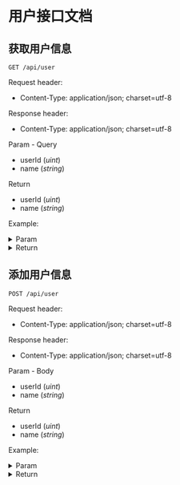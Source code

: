 # 用户接口文档

## 获取用户信息

`GET /api/user`

Request header:
- Content-Type: application/json; charset=utf-8

Response header:
- Content-Type: application/json; charset=utf-8

Param - Query

* userId (*uint*) 
* name (*string*) 

Return

* userId (*uint*) 
* name (*string*) 

Example:

<details>
<summary>Param</summary>

```json
name=jd&userId=1
```

</details>

<details>
<summary>Return</summary>

```json
{
    "userId": 1,
    "name": "jd"
}
```

</details>

## 添加用户信息

`POST /api/user`

Request header:
- Content-Type: application/json; charset=utf-8

Response header:
- Content-Type: application/json; charset=utf-8

Param - Body

* userId (*uint*) 
* name (*string*) 

Return

* userId (*uint*) 
* name (*string*) 

Example:

<details>
<summary>Param</summary>

```json
{
    "userId": 1,
    "name": "jd"
}
```

</details>

<details>
<summary>Return</summary>

```json
{
    "userId": 1,
    "name": "jd"
}
```

</details>

